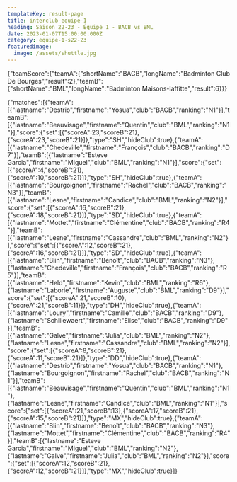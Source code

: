 ```yaml
---
templateKey: result-page
title: interclub-equipe-1
heading: Saison 22-23 - Équipe 1 - BACB vs BML
date: 2023-01-07T15:00:00.000Z
category: equipe-1-s22-23
featuredimage:
  image: /assets/shuttle.jpg
---
```


<teamscoreboard>{"teamScore":{"teamA":{"shortName":"BACB","longName":"Badminton Club De Bourges","result":2},"teamB":{"shortName":"BML","longName":"Badminton Maisons-laffitte","result":6}}}</teamscoreboard>

<scoreboard>{"matches":[{"teamA":[{"lastname":"Destrio","firstname":"Yosua","club":"BACB","ranking":"N1"}],"teamB":[{"lastname":"Beauvisage","firstname":"Quentin","club":"BML","ranking":"N1"}],"score":{"set":[{"scoreA":23,"scoreB":21},{"scoreA":23,"scoreB":21}]},"type":"SH","hideClub":true},{"teamA":[{"lastname":"Chedeville","firstname":"François","club":"BACB","ranking":"D7"}],"teamB":[{"lastname":"Esteve Garcia","firstname":"Miguel","club":"BML","ranking":"N1"}],"score":{"set":[{"scoreA":4,"scoreB":21},{"scoreA":10,"scoreB":21}]},"type":"SH","hideClub":true},{"teamA":[{"lastname":"Bourgoignon","firstname":"Rachel","club":"BACB","ranking":"N3"}],"teamB":[{"lastname":"Lesne","firstname":"Candice","club":"BML","ranking":"N2"}],"score":{"set":[{"scoreA":16,"scoreB":21},{"scoreA":18,"scoreB":21}]},"type":"SD","hideClub":true},{"teamA":[{"lastname":"Mottet","firstname":"Clémentine","club":"BACB","ranking":"R4"}],"teamB":[{"lastname":"Lesne","firstname":"Cassandre","club":"BML","ranking":"N2"}],"score":{"set":[{"scoreA":12,"scoreB":21},{"scoreA":16,"scoreB":21}]},"type":"SD","hideClub":true},{"teamA":[{"lastname":"Blin","firstname":"Benoît","club":"BACB","ranking":"N3"},{"lastname":"Chedeville","firstname":"François","club":"BACB","ranking":"R5"}],"teamB":[{"lastname":"Held","firstname":"Kevin","club":"BML","ranking":"R6"},{"lastname":"Laborie","firstname":"Auguste","club":"BML","ranking":"D9"}],"score":{"set":[{"scoreA":21,"scoreB":10},{"scoreA":21,"scoreB":11}]},"type":"DH","hideClub":true},{"teamA":[{"lastname":"Loury","firstname":"Camille","club":"BACB","ranking":"D9"},{"lastname":"Schillewaert","firstname":"Elise","club":"BACB","ranking":"D9"}],"teamB":[{"lastname":"Galve","firstname":"Julia","club":"BML","ranking":"N2"},{"lastname":"Lesne","firstname":"Cassandre","club":"BML","ranking":"N2"}],"score":{"set":[{"scoreA":8,"scoreB":21},{"scoreA":11,"scoreB":21}]},"type":"DD","hideClub":true},{"teamA":[{"lastname":"Destrio","firstname":"Yosua","club":"BACB","ranking":"N1"},{"lastname":"Bourgoignon","firstname":"Rachel","club":"BACB","ranking":"N1"}],"teamB":[{"lastname":"Beauvisage","firstname":"Quentin","club":"BML","ranking":"N1"},{"lastname":"Lesne","firstname":"Candice","club":"BML","ranking":"N1"}],"score":{"set":[{"scoreA":21,"scoreB":13},{"scoreA":17,"scoreB":21},{"scoreA":15,"scoreB":21}]},"type":"MX","hideClub":true},{"teamA":[{"lastname":"Blin","firstname":"Benoît","club":"BACB","ranking":"N3"},{"lastname":"Mottet","firstname":"Clémentine","club":"BACB","ranking":"R4"}],"teamB":[{"lastname":"Esteve Garcia","firstname":"Miguel","club":"BML","ranking":"N2"},{"lastname":"Galve","firstname":"Julia","club":"BML","ranking":"N2"}],"score":{"set":[{"scoreA":12,"scoreB":21},{"scoreA":12,"scoreB":21}]},"type":"MX","hideClub":true}]}</scoreboard>